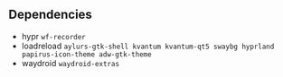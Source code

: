## Dependencies
-	hypr
`wf-recorder`
-	loadreload
`aylurs-gtk-shell kvantum kvantum-qt5 swaybg hyprland papirus-icon-theme adw-gtk-theme`
-	waydroid
`waydroid-extras`
